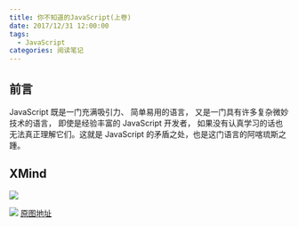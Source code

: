 ```yaml
---
title: 你不知道的JavaScript(上卷)
date: 2017/12/31 12:00:00
tags:
  - JavaScript
categories: 阅读笔记
---
```


## 前言
JavaScript 既是一门充满吸引力、 简单易用的语言， 又是一门具有许多复杂微妙技术的语言， 即使是经验丰富的 JavaScript 开发者， 如果没有认真学习的话也无法真正理解它们。这就是 JavaScript 的矛盾之处，也是这门语言的阿喀琉斯之踵。

## XMind
![](https://img.ryoma.top/Book/YouDon%5C%27tKnowJS/%E4%BD%A0%E4%B8%8D%E7%9F%A5%E9%81%93%E7%9A%84JavaScript%EF%BC%88%E4%B8%8A%E5%8D%B7%EF%BC%89-1.png)
<!-- more -->

![](https://img.ryoma.top/Book/YouDon%5C%27tKnowJS/%E4%BD%A0%E4%B8%8D%E7%9F%A5%E9%81%93%E7%9A%84JavaScript%EF%BC%88%E4%B8%8A%E5%8D%B7%EF%BC%89-2.png)
[原图地址](https://img.ryoma.top/Book/YouDon%5C%27tKnowJS/%E4%BD%A0%E4%B8%8D%E7%9F%A5%E9%81%93%E7%9A%84JavaScript%EF%BC%88%E4%B8%8A%E5%8D%B7%EF%BC%89.svg)